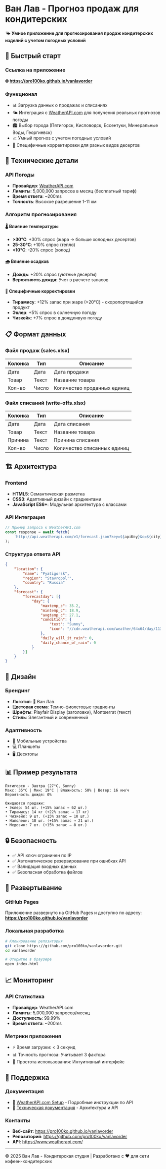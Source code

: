 # Ван Лав - Прогноз продаж для кондитерских

🌤️ **Умное приложение для прогнозирования продаж кондитерских изделий с учетом погодных условий**

## 🚀 Быстрый старт

### Ссылка на приложение
**🌐 https://pro100ko.github.io/vanlavorder**

### Функционал
- 📊 Загрузка данных о продажах и списаниях
- 🌤️ Интеграция с [WeatherAPI.com](https://www.weatherapi.com/) для получения реальных прогнозов погоды
- 🏙️ Выбор города (Пятигорск, Кисловодск, Ессентуки, Минеральные Воды, Георгиевск)
- 📈 Умный прогноз с учетом погодных условий
- 🍰 Специфичные корректировки для разных видов десертов

## 🔧 Технические детали

### API Погоды
- **Провайдер**: [WeatherAPI.com](https://www.weatherapi.com/)
- **Лимиты**: 5,000,000 запросов в месяц (бесплатный тариф)
- **Время ответа**: ~200ms
- **Точность**: Высокое разрешение 1-11 км

### Алгоритм прогнозирования

#### 🌡️ Влияние температуры
- **>30°C**: +30% спрос (жара → больше холодных десертов)
- **25-30°C**: +10% спрос (тепло)
- **<10°C**: -20% спрос (холод)

#### 🌧️ Влияние осадков
- **Дождь**: +20% спрос (уютные десерты)
- **Вероятность дождя**: Учет в расчете запасов

#### 🍰 Специфичные корректировки
- **Тирамису**: +12% запас при жаре (>20°C) - скоропортящийся продукт
- **Эклер**: +5% спрос в солнечную погоду
- **Чизкейк**: +7% спрос в дождливую погоду

## 📋 Формат данных

### Файл продаж (sales.xlsx)
| Колонка | Тип | Описание |
|---------|-----|----------|
| Дата | Дата | Дата продажи |
| Товар | Текст | Название товара |
| Кол-во | Число | Количество проданных единиц |

### Файл списаний (write-offs.xlsx)
| Колонка | Тип | Описание |
|---------|-----|----------|
| Дата | Дата | Дата списания |
| Товар | Текст | Название товара |
| Причина | Текст | Причина списания |
| Кол-во | Число | Количество списанных единиц |

## 🏗️ Архитектура

### Frontend
- **HTML5**: Семантическая разметка
- **CSS3**: Адаптивный дизайн с градиентами
- **JavaScript ES6+**: Модульная архитектура с классами

### API Интеграция
```javascript
// Пример запроса к WeatherAPI.com
const response = await fetch(
    `http://api.weatherapi.com/v1/forecast.json?key=${apiKey}&q=${city}&days=1&aqi=no&alerts=no`
);
```

### Структура ответа API
```json
{
    "location": {
        "name": "Pyatigorsk",
        "region": "Stavropol'",
        "country": "Russia"
    },
    "forecast": {
        "forecastday": [{
            "day": {
                "maxtemp_c": 35.2,
                "mintemp_c": 18.9,
                "avgtemp_c": 27.1,
                "condition": {
                    "text": "Sunny",
                    "icon": "//cdn.weatherapi.com/weather/64x64/day/113.png"
                },
                "daily_will_it_rain": 0,
                "daily_chance_of_rain": 0
            }
        }]
    }
}
```

## 🎨 Дизайн

### Брендинг
- **Логотип**: 🧁 Ван Лав
- **Цветовая схема**: Темно-фиолетовые градиенты
- **Шрифты**: Playfair Display (заголовки), Montserrat (текст)
- **Стиль**: Элегантный и современный

### Адаптивность
- 📱 Мобильные устройства
- 💻 Планшеты
- 🖥️ Десктопы

## 📊 Пример результата

```
Пятигорск - Завтра (27°C, Sunny)
Макс: 35°C | Мин: 19°C | Влажность: 50% | Ветер: 16 км/ч
Вероятность дождя: 0%

Ожидаются продажи:
• Эклер: 54 шт. (+15% запас → 62 шт.)
• Тирамису: 14 кг (+22% запас → 17 кг)
• Чизкейк: 9 шт. (+15% запас → 10 шт.)
• Наполеон: 18 шт. (+15% запас → 21 шт.)
• Медовик: 7 шт. (+15% запас → 8 шт.)
```

## 🔒 Безопасность

- ✅ API ключ ограничен по IP
- ✅ Автоматическое резервирование при ошибках API
- ✅ Валидация входных данных
- ✅ Безопасная обработка файлов

## 🚀 Развертывание

### GitHub Pages
Приложение развернуто на GitHub Pages и доступно по адресу:
**https://pro100ko.github.io/vanlavorder**

### Локальная разработка
```bash
# Клонирование репозитория
git clone https://github.com/pro100ko/vanlavorder.git
cd vanlavorder

# Открытие в браузере
open index.html
```

## 📈 Мониторинг

### API Статистика
- **Провайдер**: WeatherAPI.com
- **Лимиты**: 5,000,000 запросов/месяц
- **Доступность**: 99.99%
- **Время ответа**: ~200ms

### Метрики приложения
- ⚡ Время загрузки: < 3 секунд
- 📊 Точность прогноза: Учитывает 3 фактора
- 🎯 Простота использования: Интуитивный интерфейс

## 🤝 Поддержка

### Документация
- 📖 [WeatherAPI.com Setup](WEATHER_API_SETUP.md) - Подробные инструкции по API
- 🔧 [Техническая документация](docs/) - Архитектура и API

### Контакты
- **Веб-сайт**: https://pro100ko.github.io/vanlavorder
- **Репозиторий**: https://github.com/pro100ko/vanlavorder
- **API**: https://www.weatherapi.com/

---

© 2025 Ван Лав - Кондитерская студия | Разработано с ❤️ для сети кофеен-кондитерских
